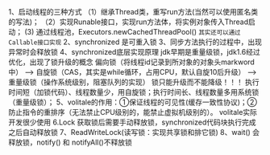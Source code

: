1、启动线程的三种方式
（1）继承Thread类，重写run方法(当然可以使用匿名类的写法)；
（2）实现Runable接口，实现run方法体，将实例对象传入Thread启动；
 (3) 通过线程池，Executors.newCachedThreadPool() 
`其实还可以通过Callable接口实现`
2、synchronized 是可重入锁
3、同步方法执行的过程中，出现异常时会释放锁
4、synchronized底层实现原理
jdk早期是重量级锁，jdk1.6经过优化，出现了锁升级的概念
偏向锁（将线程id记录到所对象的对象头markword中） --> 自旋锁（CAS，其实是while循环，占用CPU，默认自旋10后升级）  --> 重量级锁（操作系统级别，阻塞队列的实现）
锁只能升级而不能降级！！！
执行时间短（加锁代码）、线程数量少，用自旋锁；执行时间长、线程数量多用系统锁（重量级锁）；
5、volitale的作用：①保证线程的可见性(缓存一致性协议)；②防止指令的重排序（无法禁止CPU级别的，能禁止虚拟机级别的）。
volitale实际开发很少使用
6.Lock 获取锁后需要手动释放锁，synchronized代码块执行完成之后自动释放锁
7、ReadWriteLock(读写锁：实现共享锁和排它锁)
8、wait() 会释放锁，notify() 和 notifyAll()不释放锁